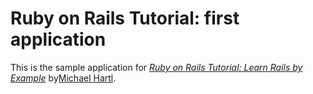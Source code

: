# Ruby on Rails Tutorial: first application

This is the sample application for
[*Ruby on Rails Tutorial: Learn Rails by Example*](http://railstutorial.org)
by[Michael Hartl](http://michaelhartl.com).
